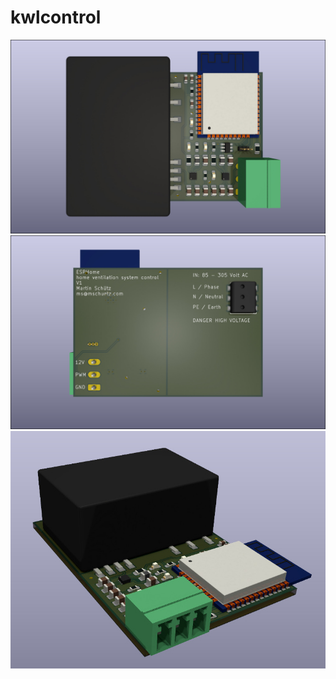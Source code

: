 # kwlcontrol

![alt text](export/v1/top.jpeg)
![alt text](export/v1/bottom.jpeg)
![alt text](export/v1/topright.jpeg)

